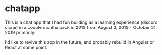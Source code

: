 # chatapp
This is a chat app that I had fun building as a learning experience (discord clone) in a couple months back in 2019 from August 3, 2019 - October 31, 2019 primarily.

I'd like to revive this app in the future, and probably rebuild in Angular or React at some point.
